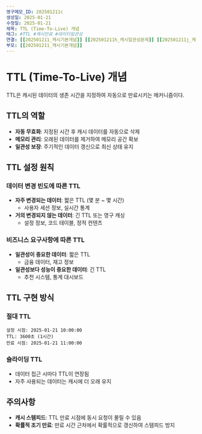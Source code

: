 ```yaml
---
영구메모_ID: 202501211c
생성일: 2025-01-21
수정일: 2025-01-21
제목: TTL (Time-To-Live) 개념
태그: #TTL #캐시만료 #데이터일관성
연결: [[202501211_캐시기본개념]] [[202501211h_캐시일관성문제]] [[202501211j_캐시워밍]]
부모: [[202501211_캐시기본개념]]
---
```


# TTL (Time-To-Live) 개념

TTL은 캐시된 데이터의 생존 시간을 지정하여 자동으로 만료시키는 메커니즘이다.

## TTL의 역할

- **자동 무효화**: 지정된 시간 후 캐시 데이터를 자동으로 삭제
- **메모리 관리**: 오래된 데이터를 제거하여 메모리 공간 확보
- **일관성 보장**: 주기적인 데이터 갱신으로 최신 상태 유지

## TTL 설정 원칙

### 데이터 변경 빈도에 따른 TTL

- **자주 변경되는 데이터**: 짧은 TTL (몇 분 ~ 몇 시간)
  - 사용자 세션 정보, 실시간 통계
- **거의 변경되지 않는 데이터**: 긴 TTL 또는 영구 캐싱
  - 설정 정보, 코드 테이블, 정적 컨텐츠

### 비즈니스 요구사항에 따른 TTL

- **일관성이 중요한 데이터**: 짧은 TTL
  - 금융 데이터, 재고 정보
- **일관성보다 성능이 중요한 데이터**: 긴 TTL
  - 추천 시스템, 통계 대시보드

## TTL 구현 방식

### 절대 TTL
```
설정 시점: 2025-01-21 10:00:00
TTL: 3600초 (1시간)
만료 시점: 2025-01-21 11:00:00
```

### 슬라이딩 TTL
- 데이터 접근 시마다 TTL이 연장됨
- 자주 사용되는 데이터는 캐시에 더 오래 유지

## 주의사항

- **캐시 스템피드**: TTL 만료 시점에 동시 요청이 몰릴 수 있음
- **확률적 조기 만료**: 만료 시간 근처에서 확률적으로 갱신하여 스템피드 방지